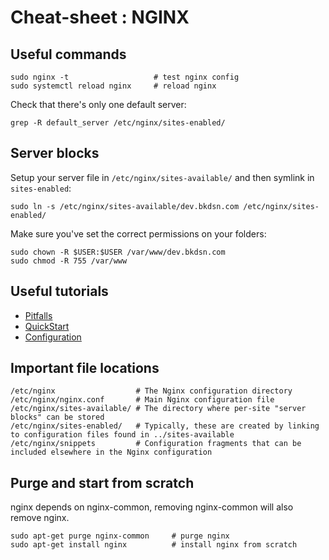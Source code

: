 # Cheat-sheet : NGINX

## Useful commands

    sudo nginx -t                   # test nginx config
    sudo systemctl reload nginx     # reload nginx

Check that there's only one default server:

    grep -R default_server /etc/nginx/sites-enabled/

## Server blocks

Setup your server file in `/etc/nginx/sites-available/` and then symlink in `sites-enabled`:

    sudo ln -s /etc/nginx/sites-available/dev.bkdsn.com /etc/nginx/sites-enabled/

Make sure you've set the correct permissions on your folders:

    sudo chown -R $USER:$USER /var/www/dev.bkdsn.com
    sudo chmod -R 755 /var/www

## Useful tutorials

- [Pitfalls](http://wiki.nginx.org/Pitfalls)
- [QuickStart](http://wiki.nginx.org/QuickStart)
- [Configuration](http://wiki.nginx.org/Configuration)

## Important file locations

    /etc/nginx                  # The Nginx configuration directory
    /etc/nginx/nginx.conf       # Main Nginx configuration file
    /etc/nginx/sites-available/ # The directory where per-site "server blocks" can be stored
    /etc/nginx/sites-enabled/   # Typically, these are created by linking to configuration files found in ../sites-available
    /etc/nginx/snippets         # Configuration fragments that can be included elsewhere in the Nginx configuration

## Purge and start from scratch

nginx depends on nginx-common, removing nginx-common will also remove nginx.

    sudo apt-get purge nginx-common     # purge nginx
    sudo apt-get install nginx          # install nginx from scratch
